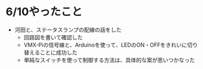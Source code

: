 # 6/10やったこと
 - 河田と、ステータスランプの配線の話をした
    - 回路図を書いて確認した
    - VMX-Piの信号線と、Arduinoを使って、LEDのON・OFFをきれいに切り替えることに成功した
     - 単純なスイッチを使って制御する方法は、具体的な案が思いつかなった